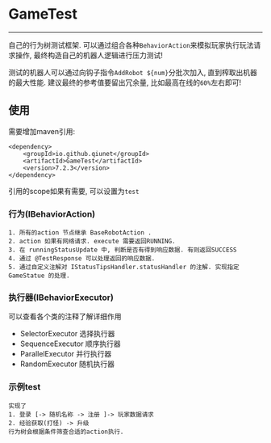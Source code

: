 # GameTest
********

 自己的行为树测试框架. 可以通过组合各种`BehaviorAction`来模拟玩家执行玩法请求操作, 最终构造自己的机器人逻辑进行压力测试!  
 
 测试的机器人可以通过向钩子指令`AddRobot ${num}`分批次加入, 直到榨取出机器的最大性能. 建议最终的参考值要留出冗余量, 
 比如最高在线的`60%`左右即可!


## 使用
需要增加maven引用:

	<dependency>
		<groupId>io.github.qiunet</groupId>
		<artifactId>GameTest</artifactId>
		<version>7.2.3</version>
	</dependency>

引用的scope如果有需要, 可以设置为`test`

### 行为(IBehaviorAction)
	1. 所有的action 节点继承 BaseRobotAction . 
	2. action 如果有网络请求. execute 需要返回RUNNING.
	3. 在 runningStatusUpdate 中, 判断是否有得到响应数据. 有则返回SUCCESS
	4. 通过 @TestResponse 可以处理返回的响应数据.
	5. 通过自定义注解对 IStatusTipsHandler.statusHandler 的注解. 实现指定GameStatue 的处理.

### 执行器(IBehaviorExecutor)
可以查看各个类的注释了解详细作用  
* SelectorExecutor 选择执行器
* SequenceExecutor 顺序执行器
* ParallelExecutor 并行执行器
* RandomExecutor 随机执行器


### 示例test

	实现了
	1. 登录 [-> 随机名称 -> 注册 ]-> 玩家数据请求
	2. 经验获取(打怪) -> 升级
	行为树会根据条件筛查合适的action执行.
    
